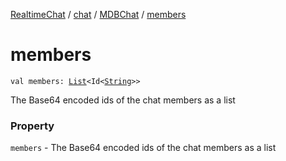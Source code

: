 [RealtimeChat](../../index.md) / [chat](../index.md) / [MDBChat](index.md) / [members](./members.md)

# members

`val members: `[`List`](https://kotlinlang.org/api/latest/jvm/stdlib/kotlin.collections/-list/index.html)`<Id<`[`String`](https://kotlinlang.org/api/latest/jvm/stdlib/kotlin/-string/index.html)`>>`

The Base64 encoded ids of the chat members as a list

### Property

`members` - The Base64 encoded ids of the chat members as a list